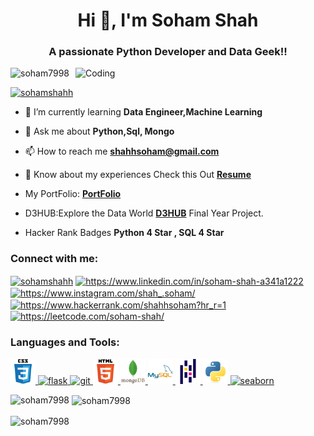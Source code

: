 <h1 align="center">Hi 👋, I'm Soham Shah</h1>
<h3 align="center">A passionate Python Developer and Data Geek!!</h3>
<img align="right" alt="Coding" width="400" src="https://media0.giphy.com/media/qgQUggAC3Pfv687qPC/giphy.gif?cid=ecf05e47fnm3xy7yus6tnvy3fyjs5ts4027log7bba55jnqb&ep=v1_gifs_search&rid=giphy.gif&ct=g"

<p align="left"> <img src="https://komarev.com/ghpvc/?username=soham7998&label=Profile%20views&color=0e75b6&style=flat" alt="soham7998" /> </p>

<p align="left"> <a href="https://twitter.com/sohamshahh" target="blank"><img src="https://img.shields.io/twitter/follow/sohamshahh?logo=twitter&style=for-the-badge" alt="sohamshahh" /></a> </p>

- 🌱 I’m currently learning **Data Engineer,Machine Learning**

- 💬 Ask me about **Python,Sql, Mongo**

- 📫 How to reach me **shahhsoham@gmail.com**

- 📄 Know about my experiences Check this Out **[Resume](https://drive.google.com/file/d/1VjXHOSH5lMjQ-uaJIsUNEKndQG4KgJN3/view?usp=drive_link)**

- My PortFolio: **[PortFolio](http://soham2003.pythonanywhere.com/)**
- D3HUB:Explore the Data World **[D3HUB](https://dataworld.vercel.app/)** Final Year Project.

- Hacker Rank Badges **Python 4 Star , SQL 4 Star** 

<h3 align="left">Connect with me:</h3>
<p align="left">
<a href="https://twitter.com/sohamshahh" target="blank"><img align="center" src="https://raw.githubusercontent.com/rahuldkjain/github-profile-readme-generator/master/src/images/icons/Social/twitter.svg" alt="sohamshahh" height="30" width="40" /></a>
<a href="https://in.linkedin.com/in/shahsoham2003" target="blank"><img align="center" src="https://raw.githubusercontent.com/rahuldkjain/github-profile-readme-generator/master/src/images/icons/Social/linked-in-alt.svg" alt="https://www.linkedin.com/in/soham-shah-a341a1222" height="30" width="40" /></a>
<a href="https://www.instagram.com/shah_.soham/" target="blank"><img align="center" src="https://raw.githubusercontent.com/rahuldkjain/github-profile-readme-generator/master/src/images/icons/Social/instagram.svg" alt="https://www.instagram.com/shah_.soham/" height="30" width="40" /></a>
<a href="https://www.hackerrank.com/https://www.hackerrank.com/shahhsoham?hr_r=1" target="blank"><img align="center" src="https://raw.githubusercontent.com/rahuldkjain/github-profile-readme-generator/master/src/images/icons/Social/hackerrank.svg" alt="https://www.hackerrank.com/shahhsoham?hr_r=1" height="30" width="40" /></a>
<a href="https://www.leetcode.com/https://leetcode.com/soham-shah/" target="blank"><img align="center" src="https://raw.githubusercontent.com/rahuldkjain/github-profile-readme-generator/master/src/images/icons/Social/leet-code.svg" alt="https://leetcode.com/soham-shah/" height="30" width="40" /></a>
</p>

<h3 align="left">Languages and Tools:</h3>
<p align="left"> <a href="https://www.w3schools.com/css/" target="_blank" rel="noreferrer"> <img src="https://raw.githubusercontent.com/devicons/devicon/master/icons/css3/css3-original-wordmark.svg" alt="css3" width="40" height="40"/> </a> <a href="https://flask.palletsprojects.com/" target="_blank" rel="noreferrer"> <img src="https://www.vectorlogo.zone/logos/pocoo_flask/pocoo_flask-icon.svg" alt="flask" width="40" height="40"/> </a> <a href="https://git-scm.com/" target="_blank" rel="noreferrer"> <img src="https://www.vectorlogo.zone/logos/git-scm/git-scm-icon.svg" alt="git" width="40" height="40"/> </a> <a href="https://www.w3.org/html/" target="_blank" rel="noreferrer"> <img src="https://raw.githubusercontent.com/devicons/devicon/master/icons/html5/html5-original-wordmark.svg" alt="html5" width="40" height="40"/> </a> <a href="https://www.mongodb.com/" target="_blank" rel="noreferrer"> <img src="https://raw.githubusercontent.com/devicons/devicon/master/icons/mongodb/mongodb-original-wordmark.svg" alt="mongodb" width="40" height="40"/> </a> <a href="https://www.mysql.com/" target="_blank" rel="noreferrer"> <img src="https://raw.githubusercontent.com/devicons/devicon/master/icons/mysql/mysql-original-wordmark.svg" alt="mysql" width="40" height="40"/> </a> <a href="https://pandas.pydata.org/" target="_blank" rel="noreferrer"> <img src="https://raw.githubusercontent.com/devicons/devicon/2ae2a900d2f041da66e950e4d48052658d850630/icons/pandas/pandas-original.svg" alt="pandas" width="40" height="40"/> </a> <a href="https://www.python.org" target="_blank" rel="noreferrer"> <img src="https://raw.githubusercontent.com/devicons/devicon/master/icons/python/python-original.svg" alt="python" width="40" height="40"/> </a> <a href="https://seaborn.pydata.org/" target="_blank" rel="noreferrer"> <img src="https://seaborn.pydata.org/_images/logo-mark-lightbg.svg" alt="seaborn" width="40" height="40"/> </a> </p>

<p><img align="left" src="https://github-readme-stats.vercel.app/api/top-langs?username=soham7998&show_icons=true&locale=en&layout=compact" alt="soham7998" /></p>

<p>&nbsp;<img align="center" src="https://github-readme-stats.vercel.app/api?username=soham7998&show_icons=true&locale=en" alt="soham7998" /></p>

<p><img align="center" src="https://github-readme-streak-stats.herokuapp.com/?user=soham7998&" alt="soham7998" /></p>
